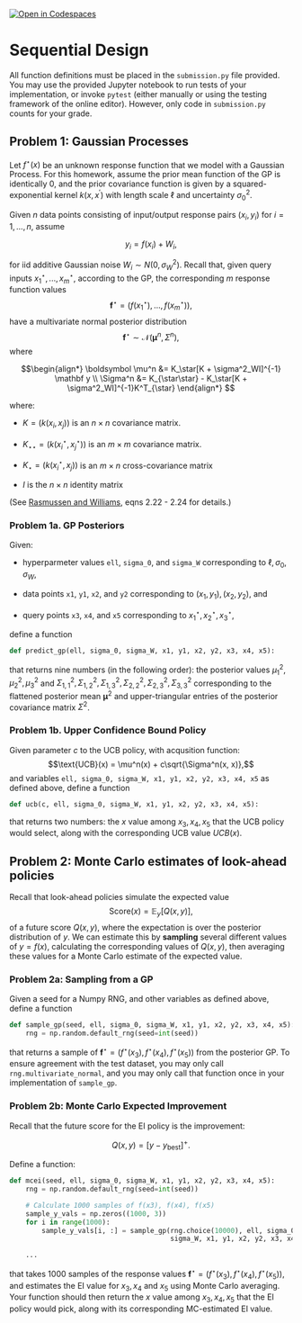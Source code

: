 [![Open in Codespaces](https://classroom.github.com/assets/launch-codespace-7f7980b617ed060a017424585567c406b6ee15c891e84e1186181d67ecf80aa0.svg)](https://classroom.github.com/open-in-codespaces?assignment_repo_id=11003795)
# Sequential Design

All function definitions must be placed in the `submission.py` file provided.
You may use the provided Jupyter notebook to run tests of your implementation,
or invoke `pytest` (either manually or using the testing framework of the online
editor). However, only code in `submission.py` counts for your grade.

## Problem 1: Gaussian Processes

Let $f^\star(x)$ be an unknown response function that we model with a 
Gaussian Process. For this homework, assume the prior mean function of the GP is 
identically 0, and the prior covariance function is given by a 
squared-exponential kernel $k(x, x^\prime)$ with length scale $\ell$ and 
uncertainty $\sigma^2_0$. 

Given $n$ data points consisting of input/output response pairs $(x_i, y_i)$ for $i = 1, ..., n$, assume

$$y_i = f(x_i) + W_i,$$

for iid additive Gaussian noise $W_i \sim N(0, \sigma^2_W)$. Recall that, given
query inputs $x^\star_1, ..., x^\star_m$, according to the GP, the corresponding
$m$ response function values 
$$\mathbf f^\star = (f(x^\star_1), ..., f(x^\star_m)), $$
have a multivariate normal posterior distribution 
$$\mathbf f^\star \sim \mathcal N(\boldsymbol \mu^n, \Sigma^n),$$ 
where

$$\begin{align*}
\boldsymbol \mu^n &= K_\star[K + \sigma^2_WI]^{-1} \mathbf y \\
\Sigma^n &= K_{\star\star} - K_\star[K + \sigma^2_WI]^{-1}K^T_{\star}
\end{align*}
$$

where:
* $K = \left(k(x_i, x_j)\right)$ is an $n \times n$ covariance matrix.
* $K_{\star\star} = \left(k(x^\star_i, x^\star_j)\right)$ is an $m \times m$
    covariance matrix.
* $K_\star = \left(k(x^\star_i, x_j)\right)$ is an $m \times n$ cross-covariance 
    matrix

* $I$ is the $n\times n$ identity matrix

(See [Rasmussen and Williams](https://gaussianprocess.org/gpml/chapters/RW.pdf), 
eqns 2.22 - 2.24 for details.)

### Problem 1a. GP Posteriors
Given:

* hyperparmeter values `ell`, `sigma_0`, and `sigma_W` corresponding to 
    $\ell, \sigma_0, \sigma_W$, 

* data points `x1`, `y1`, `x2`, and `y2` corresponding to $(x_1, y_1), (x_2, y_2)$,
  and

* query points `x3`, `x4`, and `x5` corresponding to 
    $x^\star_1, x^\star_2, x^\star_3$,

define a function

```python
def predict_gp(ell, sigma_0, sigma_W, x1, y1, x2, y2, x3, x4, x5):
```
that returns nine numbers (in the following order): the posterior values 
$\mu^2_1, \mu^2_2, \mu^2_3$ and 
$\Sigma^2_{1,1}, \Sigma^2_{1,2}, \Sigma^2_{1,3}, \Sigma^2_{2,2}, \Sigma^2_{2,3}, \Sigma^2_{3,3}$ 
corresponding to the flattened posterior mean $\boldsymbol \mu^2$ and 
upper-triangular entries of the posterior covariance matrix $\Sigma^2$.

### Problem 1b. Upper Confidence Bound Policy

Given parameter $c$ to the UCB policy, with acqusition function:
$$\text{UCB}(x) = \mu^n(x) + c\sqrt{\Sigma^n(x, x)},$$
and variables `ell, sigma_0, sigma_W, x1, y1, x2, y2, x3, x4, x5` as defined
above, define a function

```python
def ucb(c, ell, sigma_0, sigma_W, x1, y1, x2, y2, x3, x4, x5):
```

that returns two numbers: the $x$ value among $x_3, x_4, x_5$ that 
the UCB policy would select, along with the corresponding UCB value $UCB(x)$.


## Problem 2: Monte Carlo estimates of look-ahead policies

Recall that look-ahead policies simulate the expected value 
$$\text{Score}(x) = \mathbb E_y[Q(x, y)],$$
of a future score $Q(x, y)$, where the expectation is over the posterior 
distribution of $y$. We can estimate this by **sampling** several different 
values of $y = f(x)$, calculating the corresponding values of $Q(x, y)$,
then averaging these values for a Monte Carlo estimate of the expected value.

### Problem 2a: Sampling from a GP

Given a seed for a Numpy RNG, and other variables as defined above, define 
a function

```python
def sample_gp(seed, ell, sigma_0, sigma_W, x1, y1, x2, y2, x3, x4, x5):
    rng = np.random.default_rng(seed=int(seed))
```
that returns a sample of 
$\mathbf f^\star = (f^\star(x_3), f^\star(x_4), f^\star(x_5))$ from the 
posterior GP. To ensure agreement with the test dataset, you may only call
`rng.multivariate_normal`, and you may only call that function once in your
implementation of `sample_gp`.

### Problem 2b: Monte Carlo Expected Improvement

Recall that the future score for the EI policy is the improvement:

$$Q(x, y) = [y - y_\text{best}]^+.$$

Define a function:

```python
def mcei(seed, ell, sigma_0, sigma_W, x1, y1, x2, y2, x3, x4, x5):
    rng = np.random.default_rng(seed=int(seed))

    # Calculate 1000 samples of f(x3), f(x4), f(x5)
    sample_y_vals = np.zeros((1000, 3))
    for i in range(1000):
        sample_y_vals[i, :] = sample_gp(rng.choice(10000), ell, sigma_0, 
                                        sigma_W, x1, y1, x2, y2, x3, x4, x5)

    ...
```

that takes 1000 samples of the response values 
$\mathbf f^\star = (f^\star(x_3), f^\star(x_4), f^\star(x_5))$,
and estimates the EI value for $x_3, x_4$ and $x_5$ using Monte Carlo averaging.
Your function should then return the $x$ value among $x_3, x_4, x_5$ that the 
EI policy would pick, along with its corresponding MC-estimated EI value.


